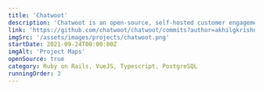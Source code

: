 ```yaml
---
title: 'Chatwoot'
description: 'Chatwoot is an open-source, self-hosted customer engagement suite. Chatwoot lets you view and manage your customer data, communicate with them irrespective of which medium they use, and re-engage them based on their profile.'
link: 'https://github.com/chatwoot/chatwoot/commits?author=akhilgkrishnan'
imgSrc: '/assets/images/projects/chatwoot.png'
startDate: 2021-09-24T00:00:00Z
imgAlt: 'Project Maps'
openSource: true
category: Ruby on Rails, VueJS, Typescript, PostgreSQL
runningOrder: 3
---
```

